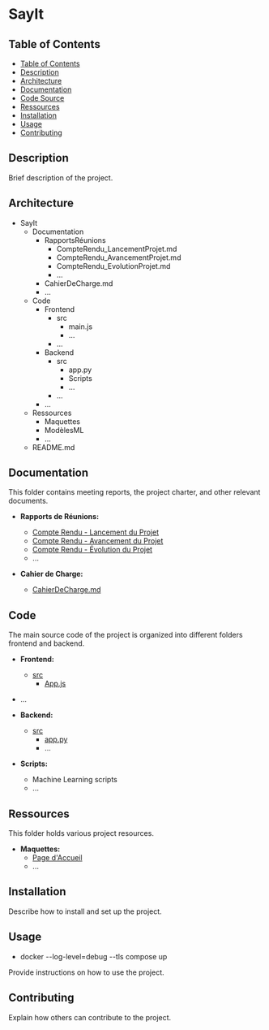 # SayIt

## Table of Contents

- [Table of Contents](#table-of-contents)
- [Description](#description)
- [Architecture](#architecture)
- [Documentation](#documentation)
- [Code Source](#code)
- [Ressources](#ressources)
- [Installation](#installation)
- [Usage](#usage)
- [Contributing](#contributing)

## Description

Brief description of the project.

## Architecture

- SayIt
  - Documentation
    - RapportsRéunions
      - CompteRendu_LancementProjet.md
      - CompteRendu_AvancementProjet.md
      - CompteRendu_EvolutionProjet.md
      - ...
    - CahierDeCharge.md
    - ...
  - Code
    - Frontend
      - src
        - main.js
        - ...
      - ...
    - Backend
      - src
        - app.py
        - Scripts
        - ...
      - ...
    - ...
  - Ressources
    - Maquettes
    - ModèlesML
    - ...
  - README.md

## Documentation

This folder contains meeting reports, the project charter, and other relevant documents.

- **Rapports de Réunions:**
  - [Compte Rendu - Lancement du Projet](Documentation/RapportsRéunions/CompteRendu_LancementProjet.md)
  - [Compte Rendu - Avancement du Projet](Documentation/RapportsRéunions/CompteRendu_AvancementProjet.md)
  - [Compte Rendu - Évolution du Projet](Documentation/RapportsRéunions/CompteRendu_EvolutionProjet.md)
  - ...

- **Cahier de Charge:**
  - [CahierDeCharge.md](Documentation/CahierDeCharge.md)

## Code

The main source code of the project is organized into different folders frontend and backend.

- **Frontend:**
  - [src](CodeSource/Frontend/src)
    - [App.js](CodeSource/Frontend/src/App.js)
- ...

- **Backend:**
  - [src](CodeSource/Backend/src)
    - [app.py](CodeSource/Backend/src/app.py)
    - ...

- **Scripts:**
  - Machine Learning scripts
  - ...

## Ressources

This folder holds various project resources.

- **Maquettes:**
  - [Page d'Accueil](Ressources/Maquettes/PageAccueil.png)
  - ...

## Installation

Describe how to install and set up the project.

## Usage

- docker --log-level=debug --tls compose up

Provide instructions on how to use the project.

## Contributing

Explain how others can contribute to the project.
